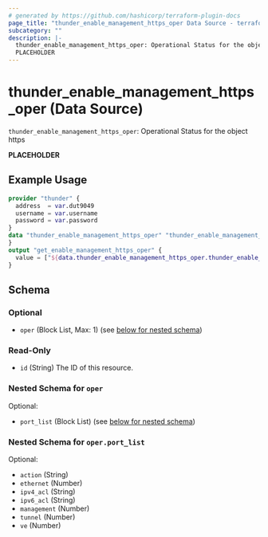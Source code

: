 ```yaml
---
# generated by https://github.com/hashicorp/terraform-plugin-docs
page_title: "thunder_enable_management_https_oper Data Source - terraform-provider-thunder"
subcategory: ""
description: |-
  thunder_enable_management_https_oper: Operational Status for the object https
  PLACEHOLDER
---
```


# thunder_enable_management_https_oper (Data Source)

`thunder_enable_management_https_oper`: Operational Status for the object https

__PLACEHOLDER__

## Example Usage

```terraform
provider "thunder" {
  address  = var.dut9049
  username = var.username
  password = var.password
}
data "thunder_enable_management_https_oper" "thunder_enable_management_https_oper" {
}
output "get_enable_management_https_oper" {
  value = ["${data.thunder_enable_management_https_oper.thunder_enable_management_https_oper}"]
}
```

<!-- schema generated by tfplugindocs -->
## Schema

### Optional

- `oper` (Block List, Max: 1) (see [below for nested schema](#nestedblock--oper))

### Read-Only

- `id` (String) The ID of this resource.

<a id="nestedblock--oper"></a>
### Nested Schema for `oper`

Optional:

- `port_list` (Block List) (see [below for nested schema](#nestedblock--oper--port_list))

<a id="nestedblock--oper--port_list"></a>
### Nested Schema for `oper.port_list`

Optional:

- `action` (String)
- `ethernet` (Number)
- `ipv4_acl` (String)
- `ipv6_acl` (String)
- `management` (Number)
- `tunnel` (Number)
- `ve` (Number)


